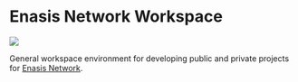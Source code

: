 # Enasis Network Workspace

[![](https://img.shields.io/github/actions/workflow/status/enasisnetwork/workspace/build.yml?style=flat-square&label=GitHub%20actions)](https://github.com/enasisnetwork/workspace/actions)

General workspace environment for developing public and private projects for
[Enasis Network](https://github.com/enasisnetwork).
